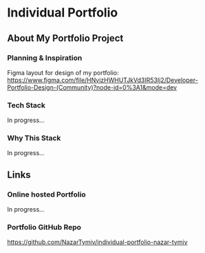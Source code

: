 # Individual Portfolio

## About My Portfolio Project

### Planning & Inspiration

Figma layout for design of my portfolio: https://www.figma.com/file/HNvizHWHUTJkVd3IR53Ij2/Developer-Portfolio-Design-(Community)?node-id=0%3A1&mode=dev

### Tech Stack

In progress...

### Why This Stack

In progress...

## Links

### Online hosted Portfolio

In progress...

### Portfolio GitHub Repo

https://github.com/NazarTymiv/individual-portfolio-nazar-tymiv
